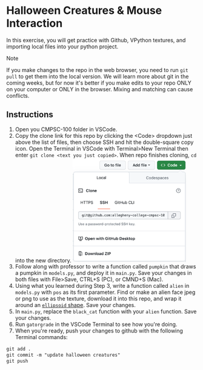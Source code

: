 # Halloween Creatures & Mouse Interaction

In this exercise, you will get practice with Github, VPython textures, and importing local files into your python project. 

> [!NOTE]  
> If you make changes to the repo in the web browser, you need to run `git pull` to get them into the local version. We will learn more about git in the coming weeks, but for now it's better if you make edits to your repo ONLY on your computer or ONLY in the browser. Mixing and matching can cause conflicts. 

## Instructions 

1. Open you CMPSC-100 folder in VSCode.
2. Copy the clone link for this repo by clicking the \<Code\> dropdown just above the list of files, then choose SSH and hit the double-square copy icon. Open the Terminal in VSCode with Terminal>New Terminal then enter `git clone <text you just copied>`. When repo finishes cloning, `cd` into the new directory. 
    <img src = 'copy_thumbnail.png' width = "300px" />
3. Follow along with professor to write a function called `pumpkin` that draws a pumpkin in `models.py`, and deploy it in `main.py`. Save your changes in both files with File>Save, CTRL+S (PC), or CMND+S (Mac). 
4. Using what you learned during Step 3, write a function called `alien` in `models.py` with `pos` as its first parameter. Find or make an alien face jpeg or png to use as the texture, download it into this repo, and wrap it around an [`ellipsoid` shape](https://www.glowscript.org/docs/VPythonDocs/ellipsoid.html). Save your changes.
5. In `main.py`, replace the `black_cat` function with your `alien` function.  Save your changes.
6. Run `gatorgrade` in the VSCode Terminal to see how you're doing.
7. When you're ready, push your changes to github with the following Terminal commands:
```
git add .
git commit -m "update halloween creatures"
git push

```

